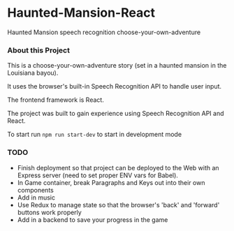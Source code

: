 # Haunted-Mansion-React
Haunted Mansion speech recognition choose-your-own-adventure 

### About this Project
This is a choose-your-own-adventure story (set in a haunted mansion in the Louisiana bayou).

It uses the browser's built-in Speech Recognition API to handle user input.

The frontend framework is React.

The project was built to gain experience using Speech Recognition API and React.

To start run `npm run start-dev` to start in development mode

### TODO
- Finish deployment so that project can be deployed to the Web with an Express server (need to set proper ENV vars for Babel).
- In Game container, break Paragraphs and Keys out into their own components
- Add in music
- Use Redux to manage state so that the browser's 'back' and 'forward' buttons work properly
- Add in a backend to save your progress in the game

